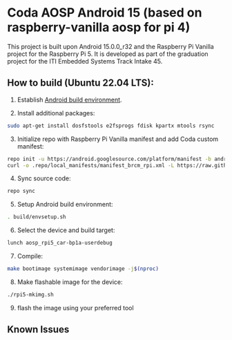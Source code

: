 # Coda AOSP Android 15 (based on raspberry-vanilla aosp for pi 4)


This project is built upon Android 15.0.0_r32 and the Raspberry Pi Vanilla project for the Raspberry Pi 5. It is developed as part of the graduation project for the ITI Embedded Systems Track Intake 45.

## How to build (Ubuntu 22.04 LTS):

1. Establish [Android build environment](https://source.android.com/docs/setup/start/requirements).

2. Install additional packages:

```bash
sudo apt-get install dosfstools e2fsprogs fdisk kpartx mtools rsync
```

3. Initialize repo with Raspberry Pi Vanilla manifest and add Coda custom manifest:

```bash
repo init -u https://android.googlesource.com/platform/manifest -b android-15.0.0_r32 --depth=1
curl -o .repo/local_manifests/manifest_brcm_rpi.xml -L https://raw.githubusercontent.com/raspberry-vanilla/android_local_manifest/android-15.0/manifest_brcm_rpi.xml --create-dirs
```

4. Sync source code:

```bash
repo sync
```

5. Setup Android build environment:

```bash
. build/envsetup.sh
```

6. Select the device and build target:

```bash
lunch aosp_rpi5_car-bp1a-userdebug
```

7. Compile:

```bash
make bootimage systemimage vendorimage -j$(nproc)
```

8. Make flashable image for the device:

```bash
./rpi5-mkimg.sh
```

9. flash the image using your preferred tool

## Known Issues

